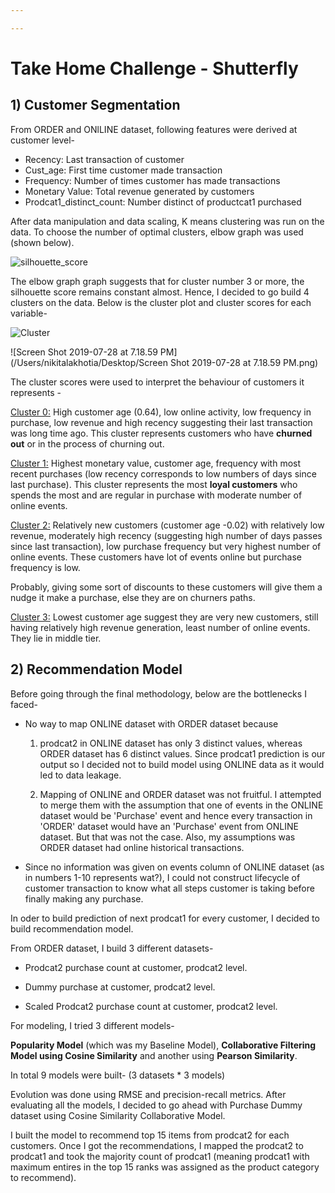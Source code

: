 ```yaml
---

---
```


# Take Home Challenge -  Shutterfly

## 1) Customer Segmentation

From ORDER and ONlLINE dataset, following features were derived at customer level-

- Recency: Last transaction of customer
- Cust_age: First time customer made transaction
- Frequency: Number of times customer has made transactions
- Monetary Value: Total revenue generated by customers
- Prodcat1_distinct_count: Number distinct  of productcat1 purchased

After data manipulation and data scaling, K means clustering was run on the data. To choose the number of optimal clusters, elbow graph was used (shown below).

![silhouette_score](/Users/nikitalakhotia/Documents/Shutterfly-Data-Challenge/silhouette_score.png)

 The elbow graph graph suggests that for cluster number 3 or more, the silhouette score remains constant almost. Hence, I decided to go build 4 clusters on the data. Below is the cluster plot and cluster scores for each variable-

![Cluster](/Users/nikitalakhotia/Documents/Shutterfly-Data-Challenge/Cluster.png)

![Screen Shot 2019-07-28 at 7.18.59 PM](/Users/nikitalakhotia/Desktop/Screen Shot 2019-07-28 at 7.18.59 PM.png)

The cluster scores were used to interpret the behaviour of customers it represents -

<u>Cluster 0:</u> High customer age (0.64), low online activity, low frequency in purchase, low revenue and high recency suggesting their last transaction was long time ago. This cluster represents customers who have **churned out** or in the process of churning out.

<u>Cluster 1:</u> Highest monetary value, customer age, frequency with most recent purchases (low recency corresponds to low numbers of days since last purchase). This cluster represents the most **loyal customers** who spends the most and are regular in purchase with moderate number of online events.

<u>Cluster 2:</u> Relatively new customers (customer age -0.02) with relatively low revenue, moderately high recency (suggesting high number of days passes since last transaction), low purchase frequency but very highest number of online events. These customers have lot of events online but purchase frequency is low.

Probably, giving some sort of discounts to these customers will give them a nudge it make a purchase, else they are on churners paths.

<u>Cluster 3:</u> Lowest customer age suggest they are very new customers, still having relatively high revenue generation, least number of online events. They lie in middle tier.

##  2) Recommendation Model

Before going through the final methodology, below are the bottlenecks I faced-

- No way to map ONLINE dataset with ORDER dataset because 

  1) prodcat2 in ONLINE dataset has only 3 distinct values, whereas ORDER dataset has 6 distinct values. Since prodcat1 prediction is our output so I decided not to build model using ONLINE data as it would led to data leakage.

  2) Mapping of ONLINE and ORDER dataset was not fruitful. I attempted to merge them with the assumption that one of events in the ONLINE dataset would be 'Purchase' event and hence every transaction in 'ORDER' dataset would have an 'Purchase' event from ONLINE dataset. But that was not the case. Also, my assumptions was ORDER dataset had online historical transactions.

- Since no information was given on events column of ONLINE dataset (as in numbers 1-10 represents wat?), I could not construct lifecycle of customer transaction to know what all steps customer is taking before finally making any purchase. 



In oder to build prediction of next prodcat1 for every customer, I decided to build recommendation model. 

From ORDER dataset, I build 3 different datasets-

- Prodcat2 purchase count at customer, prodcat2 level.

- Dummy purchase at customer, prodcat2 level.

- Scaled Prodcat2 purchase count at customer, prodcat2 level.

For modeling, I tried 3 different models-

**Popularity Model** (which was my Baseline Model), **Collaborative Filtering Model using Cosine Similarity** and another using **Pearson Similarity**.

In total 9 models were built- (3 datasets * 3 models)

Evolution was done using RMSE and precision-recall metrics. After evaluating all the models, I decided to go ahead with Purchase Dummy dataset using Cosine Similarity Collaborative Model.

I built the model to recommend top 15 items from prodcat2 for each customers. Once I got the recommendations, I mapped the prodcat2 to prodcat1 and took the majority count of prodcat1 (meaning prodcat1 with maximum entires in the top 15 ranks was assigned as the product category to recommend).

